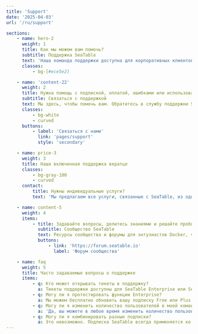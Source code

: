 ```yaml
---
title: 'Support'
date: '2025-04-03'
url: '/ru/support'

sections:
    - name: hero-2
      weight: 1
      title: Как мы можем вам помочь?
      subtitle: Поддержка SeaTable
      text: 'Наша команда поддержки доступна для корпоративных клиентов. Сообщество SeaTable помогает с любыми вопросами.'
      classes:
          - bg-[#ece5e2]

    - name: 'content-22'
      weight: 2
      title: Нужна помощь с подпиской, оплатой, ошибками или использованием SeaTable?
      subtitle: Связаться с поддержкой
      text: Мы здесь, чтобы помочь вам. Обратитесь в службу поддержки SeaTable.
      classes:
          - bg-white
          - curved
      buttons:
          - label: 'Связаться с нами'
            link: 'pages/support'
            style: 'secondary'

    - name: price-3
      weight: 3
      title: Наша включенная поддержка вкратце
      classes:
          - bg-gray-100
          - curved
      contact:
          title: Нужны индивидуальные услуги?
          text: 'Мы предлагаем все услуги, связанные с SeaTable, из одного источника. Например: установка, обслуживание и эксплуатация, индивидуальная разработка и обучение. Свяжитесь с нами!'

    - name: content-5
      weight: 4
      items:
          - title: Задавайте вопросы, делитесь знаниями и решайте проблемы.
            subtitle: Сообщество SeaTable
            text: Ресурсы сообщества и форумы для энтузиастов Docker, чтобы обсуждать технические решения, обмениваться идеями и оставаться на связи.
            buttons:
                - link: 'https://forum.seatable.io'
                  label: 'Форум сообщества'

    - name: faq
      weight: 5
      title: Часто задаваемые вопросы о поддержке
      items:
          - q: Кто может открывать тикеты в поддержку?
            a: Тикеты поддержки доступны для SeaTable Enterprise или SeaTable Dedicated. Клиенты Free и Plus всегда могут обратиться за помощью на Форум сообщества.
          - q: Могу ли я протестировать функции Enterprise?
            a: Мы можем бесплатно обновить вашу подписку Free или Plus до подписки Enterprise на ограниченное время. Пожалуйста, отправьте нам запрос через управление командой.
          - q: Могу ли я изменить количество пользователей в моей команде?
            a: 'Да, вы можете в любое время изменить количество пользователей в вашей команде. В SeaTable Cloud Free, Plus и Enterprise вы можете сделать это самостоятельно через управление командой. Для SeaTable Dedicated, пожалуйста, свяжитесь с вашим персональным представителем.<br/><br/>Размер команды в подписке Free ограничен 25 пользователями. Для других подписок SeaTable Cloud и SeaTable Dedicated количество пользователей не ограничено.'
          - q: Могу ли я комбинировать разные подписки?
            a: Это невозможно. Подписка SeaTable всегда применяется ко всей команде, то есть ко всем участникам. Если вы хотите использовать дополнительные функции и более высокие лимиты подписки Plus или Enterprise, вам необходимо приобрести соответствующую лицензию для всех активных участников команды.
---
```

